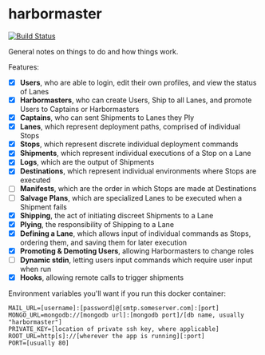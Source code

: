 # harbormaster

[![Build Status](https://travis-ci.org/trueandco/harbormaster.svg?branch=master)](https://travis-ci.org/trueandco/harbormaster)

General notes on things to do and how things work.

Features:

- [x] **Users**, who are able to login, edit their own profiles, and view the status of Lanes
- [x] **Harbormasters**, who can create Users, Ship to all Lanes, and promote Users to Captains or Harbormasters
- [x] **Captains**, who can sent Shipments to Lanes they Ply
- [x] **Lanes**, which represent deployment paths, comprised of individual Stops
- [x] **Stops**, which represent discrete individual deployment commands
- [x] **Shipments**, which represent individual executions of a Stop on a Lane
- [x] **Logs**, which are the output of Shipments
- [x] **Destinations**, which represent individual environments where Stops are executed
- [ ] **Manifests**, which are the order in which Stops are made at Destinations
- [ ] **Salvage Plans**, which are specialized Lanes to be executed when a Shipment fails
- [x] **Shipping**, the act of initiating discreet Shipments to a Lane
- [x] **Plying**, the responsibility of Shipping to a Lane
- [x] **Defining a Lane**, which allows input of individual commands as Stops, ordering them, and saving them for later execution
- [x] **Promoting & Demoting Users**, allowing Harbormasters to change roles
- [ ] **Dynamic stdin**, letting users input commands which require user input when run
- [x] **Hooks**, allowing remote calls to trigger shipments

Environment variables you'll want if you run this docker container:

```
MAIL_URL=[username]:[password]@[smtp.someserver.com]:[port]
MONGO_URL=mongodb://[mongodb url]:[mongodb port]/[db name, usually "harbormaster"]
PRIVATE_KEY=[location of private ssh key, where applicable]
ROOT_URL=http[s]://[wherever the app is running][:port]
PORT=[usually 80]
```

